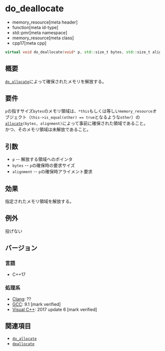 # do_deallocate
* memory_resource[meta header]
* function[meta id-type]
* std::pmr[meta namespace]
* memory_resource[meta class]
* cpp17[meta cpp]

```cpp
virtual void do_deallocate(void* p, std::size_t bytes, std::size_t alignment) = 0;
```

## 概要
[`do_allocate`](do_allocate.md)によって確保されたメモリを解放する。

## 要件
`p`の指すサイズ`bytes`のメモリ領域は、`*this`もしくは等しい`memory_resource`オブジェクト（`this->is_equal(other) == true`となるような`other`）の[`allocate`](allocate.md)`(bytes, alignment)`によって事前に確保された領域であること。  
かつ、そのメモリ領域は未解放であること。

## 引数
- `p` -- 解放する領域へのポインタ
- `bytes` -- `p`の確保時の要求サイズ
- `alignment` -- `p`の確保時アライメント要求

## 効果
指定されたメモリ領域を解放する。

## 例外
投げない

## バージョン
### 言語
- C++17

### 処理系
- [Clang](/implementation.md#clang): ??
- [GCC](/implementation.md#gcc): 9.1 [mark verified]
- [Visual C++](/implementation.md#visual_cpp): 2017 update 6 [mark verified]

## 関連項目
- [`do_allocate`](do_allocate.md)
- [`deallocate`](deallocate.md)
